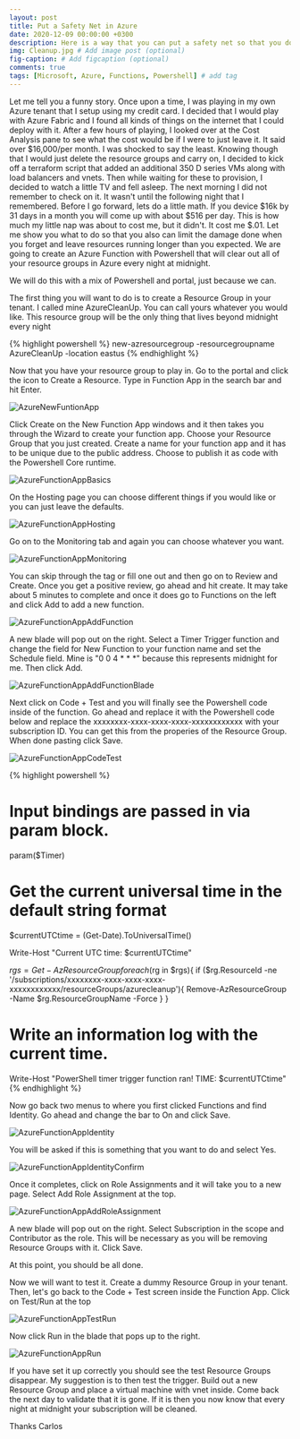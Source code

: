```yaml
---
layout: post
title: Put a Safety Net in Azure
date: 2020-12-09 00:00:00 +0300
description: Here is a way that you can put a safety net so that you do not run up costs in your test subscription
img: Cleanup.jpg # Add image post (optional)
fig-caption: # Add figcaption (optional)
comments: true
tags: [Microsoft, Azure, Functions, Powershell] # add tag
---
```


Let me tell you a funny story.  Once upon a time, I was playing in my own Azure tenant that I setup using my credit card.  I decided that I would play with Azure Fabric and I found all kinds of things on the internet that I could deploy with it.  After a few hours of playing, I looked over at the Cost Analysis pane to see what the cost would be if I were to just leave it.  It said over $16,000/per month.  I was shocked to say the least.  Knowing though that I would just delete the resource groups and carry on, I decided to kick off a terraform script that added an additional 350 D series VMs along with load balancers and vnets.  Then while waiting for these to provision, I decided to watch a little TV and fell asleep.  The next morning I did not remember to check on it.  It wasn't until the following night that I remembered.  Before I go forward, lets do a little math.  If you device $16k by 31 days in a month you will come up with about $516 per day.  This is how much my little nap was about to cost me, but it didn't.  It cost me $.01.  Let me show you what to do so that you also can limit the damage done when you forget and leave resources running longer than you expected.  We are going to create an Azure Function with Powershell that will clear out all of your resource groups in Azure every night at midnight.

We will do this with a mix of Powershell and portal, just because we can.

The first thing you will want to do is to create a Resource Group in your tenant.  I called mine AzureCleanUp.  You can call yours whatever you would like.  This resource group will be the only thing that lives beyond midnight every night

{% highlight powershell %}
new-azresourcegroup -resourcegroupname AzureCleanUp -location eastus
{% endhighlight %}

Now that you have your resource group to play in.  Go to the portal and click the icon to Create a Resource.  Type in Function App in the search bar and hit Enter.

![AzureNewFuntionApp](/assets/img/AzureNewFuntionApp.jpg)

Click Create on the New Function App windows and it then takes you through the Wizard to create your function app.  Choose your Resource Group that you just created.  Create a name for your function app and it has to be unique due to the public address.  Choose to publish it as code with the Powershell Core runtime.  

![AzureFunctionAppBasics](/assets/img/AzureFunctionAppBasics.jpg)

On the Hosting page you can choose different things if you would like or you can just leave the defaults.  

![AzureFunctionAppHosting](/assets/img/AzureFunctionAppHosting.jpg)

Go on to the Monitoring tab and again you can choose whatever you want.

![AzureFunctionAppMonitoring](/assets/img/AzureFunctionAppMonitoring.jpg)

You can skip through the tag or fill one out and then go on to Review and Create.  Once you get a positive review, go ahead and hit create.  It may take about 5 minutes to complete and once it does go to Functions on the left and click Add to add a new function.

![AzureFunctionAppAddFunction](/assets/img/AzureFunctionAppAddFunction.jpg)

A new blade will pop out on the right.  Select a Timer Trigger function and change the field for New Function to your function name and set the Schedule field.  Mine is "0 0 4 * * *" because this represents midnight for me.  Then click Add.

![AzureFunctionAppAddFunctionBlade](/assets/img/AzureFunctionAppAddFunctionBlade.jpg)

Next click on Code + Test and you will finally see the Powershell code inside of the function.  Go ahead and replace it with the Powershell code below and replace the xxxxxxxx-xxxx-xxxx-xxxx-xxxxxxxxxxxx with your subscription ID.  You can get this from the properies of the Resource Group.  When done pasting click Save.

![AzureFunctionAppCodeTest](/assets/img/AzureFunctionAppCodeTest.jpg)

{% highlight powershell %}
# Input bindings are passed in via param block.
param($Timer)

# Get the current universal time in the default string format
$currentUTCtime = (Get-Date).ToUniversalTime()

Write-Host "Current UTC time:  $currentUTCtime"

$rgs = Get-AzResourceGroup
foreach ($rg in $rgs){
    if ($rg.ResourceId -ne '/subscriptions/xxxxxxxx-xxxx-xxxx-xxxx-xxxxxxxxxxxx/resourceGroups/azurecleanup'){
        Remove-AzResourceGroup -Name $rg.ResourceGroupName -Force
    }
}

# Write an information log with the current time.
Write-Host "PowerShell timer trigger function ran! TIME: $currentUTCtime"
{% endhighlight %}

Now go back two menus to where you first clicked Functions and find Identity.  Go ahead and change the bar to On and click Save. 

![AzureFunctionAppIdentity](/assets/img/AzureFunctionAppIdentity.jpg)

You will be asked if this is something that you want to do and select Yes.  

![AzureFunctionAppIdentityConfirm](/assets/img/AzureFunctionAppIdentityConfirm.jpg)

Once it completes, click on Role Assignments and it will take you to a new page.  Select Add Role Assignment at the top.

![AzureFunctionAppAddRoleAssignment](/assets/img/AzureFunctionAppAddRoleAssignment.jpg)

A new blade will pop out on the right.  Select Subscription in the scope and Contributor as the role.  This will be necessary as you will be removing Resource Groups with it.  Click Save.

At this point, you should be all done.  

Now we will want to test it.  Create a dummy Resource Group in your tenant.  Then, let's go back to the Code + Test screen inside the Function App.  Click on Test/Run at the top

![AzureFunctionAppTestRun](/assets/img/AzureFunctionAppTestRun.jpg)

Now click Run in the blade that pops up to the right.  

![AzureFunctionAppRun](/assets/img/AzureFunctionAppRun.jpg)

If you have set it up correctly you should see the test Resource Groups disappear.  My suggestion is to then test the trigger.   Build out a new Resource Group and place a virtual machine with vnet inside.  Come back the next day to validate that it is gone.  If it is then you now know that every night at midnight your subscription will be cleaned.

Thanks
Carlos


